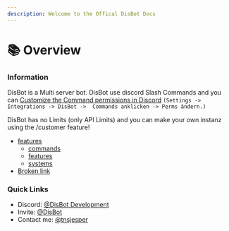 ```yaml
---
description: Welcome to the Offical DisBot Docs
---
```


# 📚 Overview

### Information

DisBot is a Multi server bot. DisBot use discord Slash Commands and you can [Customize the Command permissions in Discord](customisation/command-customisation.md) `(Settings -> Integrations -> DisBot ->  Commands anklicken -> Perms ändern.)`

DisBot has no Limits (only API Limits) and you can make your own instanz using the /customer feature!&#x20;



* [features](features/features/ "mention")
  * [commands](features/commands/ "mention")
  * [features](features/features/ "mention")
  * [systems](features/systems/ "mention")
* [Broken link](broken-reference "mention")

### Quick Links

* Discord: [@DisBot Development](https://discord.gg/my8dtzuW3S)
* Invite:  [@DisBot](https://disbot.xyz)
* Contact me: [@tnsjesper](https://discord.com/users/850470027026759690)



